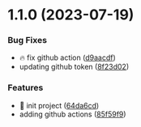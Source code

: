 # 1.1.0 (2023-07-19)


### Bug Fixes

* :fire: fix github action ([d9aacdf](https://github.com/mateusmiguel/gh-actions/commit/d9aacdffe9a31b088400bfcf84ff7df58cfe09ed))
* updating github token ([8f23d02](https://github.com/mateusmiguel/gh-actions/commit/8f23d021ecd9723e9a58e3cecde714337f55a69b))


### Features

* :rocket: init project ([64da6cd](https://github.com/mateusmiguel/gh-actions/commit/64da6cd98fe17754943e99f984f807df3a998c12))
* adding github actions ([85f59f9](https://github.com/mateusmiguel/gh-actions/commit/85f59f978041ca8484b27be68064a5dc71c22540))



